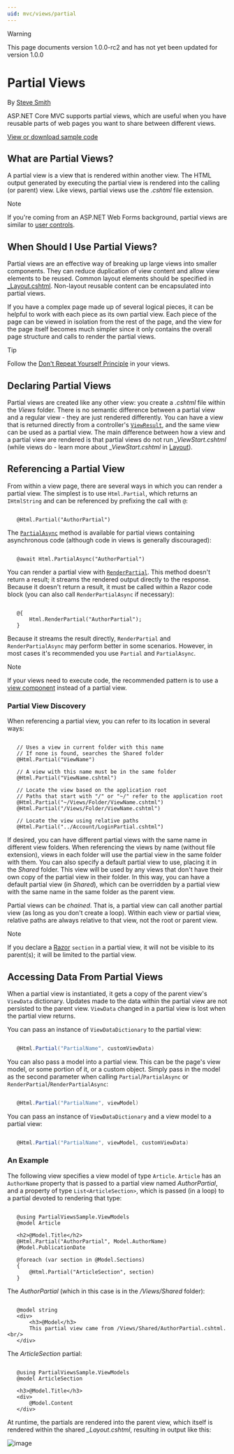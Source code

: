 ```yaml
---
uid: mvc/views/partial
---
```

>[!WARNING]
> This page documents version 1.0.0-rc2 and has not yet been updated for version 1.0.0

# Partial Views

By [Steve Smith](http://ardalis.com)

ASP.NET Core MVC supports partial views, which are useful when you have reusable parts of web pages you want to share between different views.

[View or download sample code](https://github.com/aspnet/Docs/tree/master/aspnet/mvc/views/partial/sample)

## What are Partial Views?

A partial view is a view that is rendered within another view. The HTML output generated by executing the partial view is rendered into the calling (or parent) view. Like views, partial views use the *.cshtml* file extension.

> [!NOTE]
> If you're coming from an ASP.NET Web Forms background, partial views are similar to [user controls](https://msdn.microsoft.com/en-us/library/y6wb1a0e.aspx).

## When Should I Use Partial Views?

Partial views are an effective way of breaking up large views into smaller components. They can reduce duplication of view content and allow view elements to be reused. Common layout elements should be specified in [_Layout.cshtml](layout.md). Non-layout reusable content can be encapsulated into partial views.

If you have a complex page made up of several logical pieces, it can be helpful to work with each piece as its own partial view. Each piece of the page can be viewed in isolation from the rest of the page, and the view for the page itself becomes much simpler since it only contains the overall page structure and calls to render the partial views.

>[!TIP]
> Follow the [Don't Repeat Yourself Principle](http://deviq.com/don-t-repeat-yourself/) in your views.

## Declaring Partial Views

Partial views are created like any other view: you create a *.cshtml* file within the *Views* folder. There is no semantic difference between a partial view and a regular view - they are just rendered differently. You can have a view that is returned directly from a controller's [`ViewResult`](http://docs.asp.net/projects/api/en/latest/autoapi/Microsoft/AspNetCore/Mvc/ViewResult/index.html#Microsoft.AspNetCore.Mvc.ViewResult), and the same view can be used as a partial view. The main difference between how a view and a partial view are rendered is that partial views do not run *_ViewStart.cshtml* (while views do - learn more about *_ViewStart.cshtml* in [Layout](layout.md)).

## Referencing a Partial View

From within a view page, there are several ways in which you can render a partial view. The simplest is to use `Html.Partial`, which returns an `IHtmlString` and can be referenced by prefixing the call with `@`:

<!-- literal_block {"xml:space": "preserve", "source": "mvc/views/partial/sample/src/PartialViewsSample/Views/Home/About.cshtml", "ids": [], "linenos": false, "highlight_args": {"linenostart": 1}} -->

````

   @Html.Partial("AuthorPartial")

   ````

The [`PartialAsync`](http://docs.asp.net/projects/api/en/latest/autoapi/Microsoft/AspNetCore/Mvc/Rendering/IHtmlHelper/index.html#Microsoft.AspNetCore.Mvc.Rendering.IHtmlHelper.PartialAsync) method is available for partial views containing asynchronous code (although code in views is generally discouraged):

<!-- literal_block {"xml:space": "preserve", "source": "mvc/views/partial/sample/src/PartialViewsSample/Views/Home/About.cshtml", "ids": [], "linenos": false, "highlight_args": {"linenostart": 1}} -->

````

   @await Html.PartialAsync("AuthorPartial")

   ````

You can render a partial view with [`RenderPartial`](http://docs.asp.net/projects/api/en/latest/autoapi/Microsoft/AspNetCore/Mvc/Rendering/HtmlHelperPartialExtensions/index.html#Microsoft.AspNetCore.Mvc.Rendering.HtmlHelperPartialExtensions.RenderPartial). This method doesn't return a result; it streams the rendered output directly to the response. Because it doesn't return a result, it must be called within a Razor code block (you can also call `RenderPartialAsync` if necessary):

<!-- literal_block {"xml:space": "preserve", "source": "mvc/views/partial/sample/src/PartialViewsSample/Views/Home/About.cshtml", "ids": [], "linenos": false, "highlight_args": {"linenostart": 1}} -->

````

   @{
       Html.RenderPartial("AuthorPartial");
   }

   ````

Because it streams the result directly, `RenderPartial` and `RenderPartialAsync` may perform better in some scenarios. However, in most cases it's recommended you use `Partial` and `PartialAsync`.

> [!NOTE]
> If your views need to execute code, the recommended pattern is to use a [view component](view-components.md) instead of a partial view.

### Partial View Discovery

When referencing a partial view, you can refer to its location in several ways:

````text

   // Uses a view in current folder with this name
   // If none is found, searches the Shared folder
   @Html.Partial("ViewName")

   // A view with this name must be in the same folder
   @Html.Partial("ViewName.cshtml")

   // Locate the view based on the application root
   // Paths that start with "/" or "~/" refer to the application root
   @Html.Partial("~/Views/Folder/ViewName.cshtml")
   @Html.Partial("/Views/Folder/ViewName.cshtml")

   // Locate the view using relative paths
   @Html.Partial("../Account/LoginPartial.cshtml")
   ````

If desired, you can have different partial views with the same name in different view folders. When referencing the views by name (without file extension), views in each folder will use the partial view in the same folder with them. You can also specify a default partial view to use, placing it in the *Shared* folder. This view will be used by any views that don't have their own copy of the partial view in their folder. In this way, you can have a default partial view (in *Shared*), which can be overridden by a partial view with the same name in the same folder as the parent view.

Partial views can be *chained*. That is, a partial view can call another partial view (as long as you don't create a loop). Within each view or partial view, relative paths are always relative to that view, not the root or parent view.

> [!NOTE]
> If you declare a [Razor](razor.md) `section` in a partial view, it will not be visible to its parent(s); it will be limited to the partial view.

## Accessing Data From Partial Views

When a partial view is instantiated, it gets a copy of the parent view's `ViewData` dictionary. Updates made to the data within the partial view are not persisted to the parent view. `ViewData` changed in a partial view is lost when the partial view returns.

You can pass an instance of `ViewDataDictionary` to the partial view:

````csharp

   @Html.Partial("PartialName", customViewData)
   ````

You can also pass a model into a partial view. This can be the page's view model, or some portion of it, or a custom object. Simply pass in the model as the second parameter when calling `Partial`/`PartialAsync` or `RenderPartial`/`RenderPartialAsync`:

````csharp

   @Html.Partial("PartialName", viewModel)
   ````

You can pass an instance of `ViewDataDictionary` and a view model to a partial view:

````csharp

   @Html.Partial("PartialName", viewModel, customViewData)
   ````

### An Example

The following view specifies a view model of type `Article`. `Article` has an `AuthorName` property that is passed to a partial view named *AuthorPartial*, and a property of type `List<ArticleSection>`, which is passed (in a loop) to a partial devoted to rendering that type:

<!-- literal_block {"xml:space": "preserve", "source": "mvc/views/partial/sample/src/PartialViewsSample/Views/Articles/Read.cshtml", "ids": [], "linenos": false, "highlight_args": {"hl_lines": [2, 5, 10], "linenostart": 1}} -->

````

   @using PartialViewsSample.ViewModels
   @model Article

   <h2>@Model.Title</h2>
   @Html.Partial("AuthorPartial", Model.AuthorName)
   @Model.PublicationDate

   @foreach (var section in @Model.Sections)
   {
       @Html.Partial("ArticleSection", section)
   }

   ````

The *AuthorPartial* (which in this case is in the */Views/Shared* folder):

<!-- literal_block {"xml:space": "preserve", "source": "mvc/views/partial/sample/src/PartialViewsSample/Views/Shared/AuthorPartial.cshtml", "ids": [], "linenos": false, "highlight_args": {"hl_lines": [1], "linenostart": 1}} -->

````

   @model string
   <div>
       <h3>@Model</h3>
       This partial view came from /Views/Shared/AuthorPartial.cshtml.<br/>
   </div>

   ````

The *ArticleSection* partial:

<!-- literal_block {"xml:space": "preserve", "source": "mvc/views/partial/sample/src/PartialViewsSample/Views/Articles/ArticleSection.cshtml", "ids": [], "linenos": false, "highlight_args": {"hl_lines": [2], "linenostart": 1}} -->

````

   @using PartialViewsSample.ViewModels
   @model ArticleSection

   <h3>@Model.Title</h3>
   <div>
       @Model.Content
   </div>
   ````

At runtime, the partials are rendered into the parent view, which itself is rendered within the shared *_Layout.cshtml*, resulting in output like this:

![image](partial/_static/output.png)
